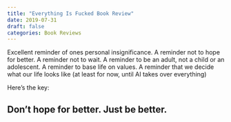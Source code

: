 ```yaml
---
title: "Everything Is Fucked Book Review"
date: 2019-07-31
draft: false
categories: Book Reviews
---
```


Excellent reminder of ones personal insignificance. A reminder not to hope for better. A reminder not to wait. A reminder to be an adult, not a child or an adolescent. A reminder to base life on values. A reminder that we decide what our life looks like (at least for now, until AI takes over everything)

Here’s the key:

## Don’t hope for better. Just be better.